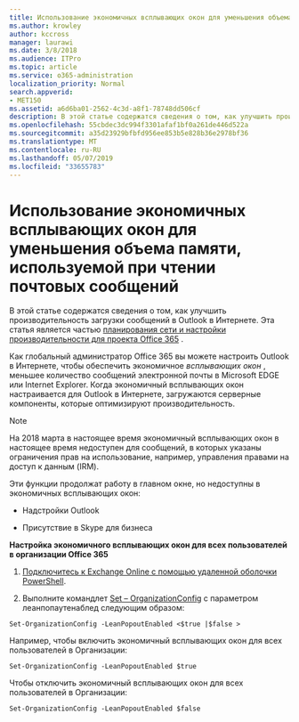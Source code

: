 ```yaml
---
title: Использование экономичных всплывающих окон для уменьшения объема памяти, используемой при чтении почтовых сообщений
ms.author: krowley
author: kccross
manager: laurawi
ms.date: 3/8/2018
ms.audience: ITPro
ms.topic: article
ms.service: o365-administration
localization_priority: Normal
search.appverid:
- MET150
ms.assetid: a6d6ba01-2562-4c3d-a8f1-78748dd506cf
description: В этой статье содержатся сведения о том, как улучшить производительность загрузки сообщений в Outlook в Интернете.
ms.openlocfilehash: 55cbdec3dc994f3301afaf1bf0a261de446d522a
ms.sourcegitcommit: a35d23929bfbfd956ee853b5e828b36e2978bf36
ms.translationtype: MT
ms.contentlocale: ru-RU
ms.lasthandoff: 05/07/2019
ms.locfileid: "33655783"
---
```

# <a name="use-lean-popouts-to-reduce-memory-used-when-reading-mail-messages"></a>Использование экономичных всплывающих окон для уменьшения объема памяти, используемой при чтении почтовых сообщений

В этой статье содержатся сведения о том, как улучшить производительность загрузки сообщений в Outlook в Интернете. Эта статья является частью [планирования сети и настройки производительности для проекта Office 365](https://aka.ms/tune) .
   
Как глобальный администратор Office 365 вы можете настроить Outlook в Интернете, чтобы обеспечить экономичное *всплывающих окон* , меньшее количество сообщений электронной почты в Microsoft EDGE или Internet Explorer. Когда экономичный всплывающих окон настраивается для Outlook в Интернете, загружаются серверные компоненты, которые оптимизируют производительность. 
  
> [!NOTE]
> На 2018 марта в настоящее время экономичный всплывающих окон в настоящее время недоступен для сообщений, в которых указаны ограничения прав на использование, например, управления правами на доступ к данным (IRM). 
  
Эти функции продолжат работу в главном окне, но недоступны в экономичных всплывающих окон:
  
- Надстройки Outlook
    
- Присутствие в Skype для бизнеса
    
 **Настройка экономичного всплывающих окон для всех пользователей в организации Office 365**
  
1. [Подключитесь к Exchange Online с помощью удаленной оболочки PowerShell](http://technet.microsoft.com/library/jj984289%28v=exchg.150%29.aspx ).
    
2. Выполните командлет [Set – OrganizationConfig](https://technet.microsoft.com/library/aa997443%28v=exchg.160%29.aspx) с параметром леанпопаутенаблед следующим образом: 
    
  ```
  Set-OrganizationConfig -LeanPopoutEnabled <$true |$false >
  ```

  Например, чтобы включить экономичный всплывающих окон для всех пользователей в Организации:
    
  ```
  Set-OrganizationConfig -LeanPopoutEnabled $true
  ```

  Чтобы отключить экономичный всплывающих окон для всех пользователей в Организации:
    
  ```
  Set-OrganizationConfig -LeanPopoutEnabled $false
  ```


